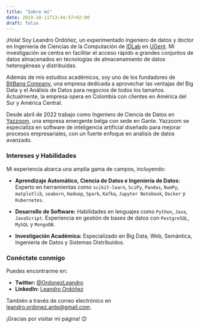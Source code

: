 ```yaml
---
title: "Sobre mí"
date: 2019-10-11T13:44:57+02:00
draft: false
---
```


¡Hola! Soy Leandro Ordóñez, un experimentado ingeniero de datos y doctor en Ingeniería de Ciencias de la Computación de [IDLab](https://idlab.technology/) en [UGent](https://www.ugent.be/). Mi investigación se centra en facilitar el acceso rápido a grandes conjuntos de datos almacenados en tecnologías de almacenamiento de datos heterogéneas y distribuidas.

Además de mis estudios académicos, soy uno de los fundadores de [BitBang Company](https://thebitbang.company), una empresa dedicada a aprovechar las ventajas del Big Data y el Análisis de Datos para negocios de todos los tamaños. Actualmente, la empresa opera en Colombia con clientes en América del Sur y América Central.

Desde abril de 2022 trabajo como Ingeniero de Ciencia de Datos en [Yazzoom](https://yazzoom.com), una empresa emergente belga con sede en Gante. Yazzoom se especializa en software de inteligencia artificial diseñado para mejorar procesos empresariales, con un fuerte enfoque en análisis de datos avanzado.

### Intereses y Habilidades

Mi experiencia abarca una amplia gama de campos, incluyendo:

- **Aprendizaje Automático, Ciencia de Datos e Ingeniería de Datos:** Experto en herramientas como `scikit-learn`, `SciPy`, `Pandas`, `NumPy`, `matplotlib`, `seaborn`, `Hadoop`, `Spark`, `Kafka`, `Jupyter Notebook`, `Docker` y `Kubernetes`.

- **Desarrollo de Software:** Habilidades en lenguajes como `Python`, `Java`, `JavaScript`. Experiencia en gestión de bases de datos con `PostgreSQL`, `MySQL` y `MongoDB`.

- **Investigación Académica:** Especializado en Big Data, Web, Semántica, Ingeniería de Datos y Sistemas Distribuidos.

### Conéctate conmigo

Puedes encontrarme en:

- **Twitter:** [@OrdonezLeandro](http://twitter.com/OrdonezLeandro)
- **LinkedIn:** [Leandro Ordóñez](https://www.linkedin.com/in/leandroordonez)

También a través de correo electrónico en [leandro.ordonez.ante@gmail.com](mailto:leandro.ordonez.ante@gmail.com).

¡Gracias por visitar mi página! 😊